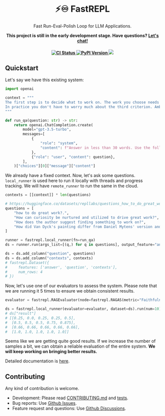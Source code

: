 <h1 align="center">⚡♾️ FastREPL</h1>
    <p align="center">
        <p align="center">Fast Run-Eval-Polish Loop for LLM Applications.</p>
        <p align="center">
          <strong>
            This project is still in the early development stage. Have questions? <a href="https://calendly.com/yujonglee/fastrepl">Let's chat!</a>
          </strong>
        </p>
    </p>
<h4 align="center">
    <a href="https://github.com/fastrepl/fastrepl/actions/workflows/ci.yaml" target="_blank">
        <img src="https://github.com/fastrepl/fastrepl/actions/workflows/ci.yaml/badge.svg" alt="CI Status">
    </a>
    <a href="https://pypi.org/project/fastrepl" target="_blank">
        <img src="https://img.shields.io/pypi/v/fastrepl.svg" alt="PyPI Version">
    </a>
    <a href="https://discord.gg/nMQ8ZqAegc" target="_blank">
        <img src="https://dcbadge.vercel.app/api/server/nMQ8ZqAegc?style=flat">
    </a>
<!--     <a target="_blank" href="https://colab.research.google.com/github/fastrepl/fastrepl/blob/main/docs/getting_started/quickstart.ipynb">
      <img src="https://colab.research.google.com/assets/colab-badge.svg" alt="Open In Colab"/>
    </a>     -->
</h4>

## Quickstart

Let's say we have this existing system:

```python
import openai

context = """
The first step is to decide what to work on. The work you choose needs to have three qualities: it has to be something you have a natural aptitude for, that you have a deep interest in, and that offers scope to do great work.
In practice you don't have to worry much about the third criterion. Ambitious people are if anything already too conservative about it. So all you need to do is find something you have an aptitude for and great interest in.
"""

def run_qa(question: str) -> str:
    return openai.ChatCompletion.create(
        model="gpt-3.5-turbo",
        messages=[
            {
                "role": "system",
                "content": f"Answer in less than 30 words. Use the following context if needed: {context}",
            },
            {"role": "user", "content": question},
        ],
    )["choices"][0]["message"]["content"]
```

We already have a fixed context. Now, let's ask some questions. `local_runner` is used here to run it locally with threads and progress tracking. We will have `remote_runner` to run the same in the cloud.

```python
contexts = [[context]] * len(questions)

# https://huggingface.co/datasets/repllabs/questions_how_to_do_great_work
questions = [
    "how to do great work?.",
    "How can curiosity be nurtured and utilized to drive great work?",
    "How does the author suggest finding something to work on?",
    "How did Van Dyck's painting differ from Daniel Mytens' version and what message did it convey?",
]

runner = fastrepl.local_runner(fn=run_qa)
ds = runner.run(args_list=[(q,) for q in questions], output_feature="answer")

ds = ds.add_column("question", questions)
ds = ds.add_column("contexts", contexts)
# fastrepl.Dataset({
#     features: ['answer', 'question', 'contexts'],
#     num_rows: 4
# })
```

Now, let's use one of our evaluators to assess the system. Please note that we are running it 5 times to ensure we obtain consistent results.

```python
evaluator = fastrepl.RAGEvaluator(node=fastrepl.RAGAS(metric="Faithfulness"))

ds = fastrepl.local_runner(evaluator=evaluator, dataset=ds).run(num=10)
# ds["result"]
# [[0.25, 0.0, 0.25, 0.25, 0.5],
#  [0.5, 0.5, 0.5, 0.75, 0.875],
#  [0.66, 0.66, 0.66, 0.66, 0.66],
#  [1.0, 1.0, 1.0, 1.0, 1.0]]
```
Seems like we are getting quite good results. If we increase the number of samples a bit, we can obtain a reliable evaluation of the entire system. **We will keep working on bringing better results.**

Detailed documentation is [here](https://docs.fastrepl.com/getting_started/quickstart).

## Contributing
Any kind of contribution is welcome. 

- Development: Please read [CONTRIBUTING.md](CONTRIBUTING.md) and [tests](tests).
- Bug reports: Use [Github Issues](https://github.com/yujonglee/fastrepl/issues).
- Feature request and questions: Use [Github Discussions](https://github.com/yujonglee/fastrepl/discussions).
